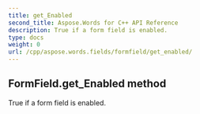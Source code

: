 ```yaml
---
title: get_Enabled
second_title: Aspose.Words for C++ API Reference
description: True if a form field is enabled. 
type: docs
weight: 0
url: /cpp/aspose.words.fields/formfield/get_enabled/
---
```

## FormField.get_Enabled method


True if a form field is enabled. 

